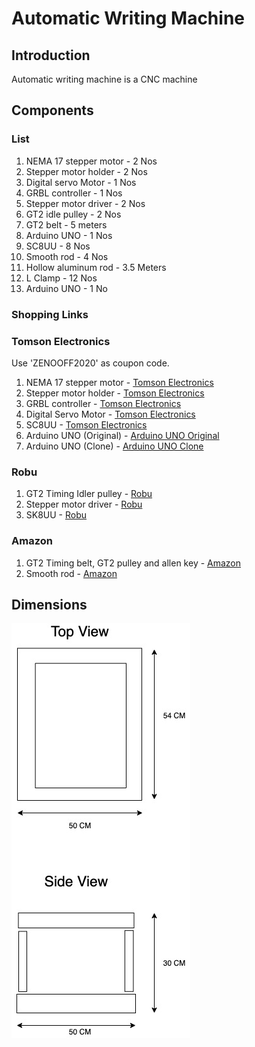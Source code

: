 # Automatic Writing Machine

## Introduction

Automatic writing machine is a CNC machine

## Components

### List

1. NEMA 17 stepper motor - 2 Nos
2. Stepper motor holder - 2 Nos
3. Digital servo Motor - 1 Nos
4. GRBL controller - 1 Nos
5. Stepper motor driver - 2 Nos
6. GT2 idle pulley - 2 Nos
7. GT2 belt - 5 meters
8. Arduino UNO - 1 Nos
9. SC8UU - 8 Nos
10. Smooth rod - 4 Nos
11. Hollow aluminum rod - 3.5 Meters
12. L Clamp - 12 Nos
13. Arduino UNO - 1 No

### Shopping Links

### Tomson Electronics

Use 'ZENOOFF2020' as coupon code.

1. NEMA 17 stepper motor - [Tomson Electronics](https://www.tomsonelectronics.com/products/nema-17-4-2kg-stepper-motor?_pos=2&_sid=9e4d3ee6c&_ss=r)
2. Stepper motor holder - [Tomson Electronics](https://www.tomsonelectronics.com/products/stepper-motor-mount?_pos=1&_sid=9e4d3ee6c&_ss=r)
3. GRBL controller - [Tomson Electronics](https://www.tomsonelectronics.com/products/buy-cnc-shield-v3-0-online-india?_pos=1&_sid=28ceda3e6&_ss=r)
4. Digital Servo Motor - [Tomson Electronics](https://www.tomsonelectronics.com/products/mg996r-digital-servo-motor?_pos=1&_sid=9771fbc69&_ss=r)
5. SC8UU - [Tomson Electronics](https://www.tomsonelectronics.com/products/sc8uu-8mm-linear-ball-bearing-slide-unit-for-cnc-3d-printer?_pos=1&_sid=580f07d8e&_ss=r)
6. Arduino UNO (Original) - [Arduino UNO Original](https://www.tomsonelectronics.com/products/buy-arduino-uno-rev-3-online-india?_pos=5&_sid=40eb6d1ed&_ss=r)
7. Arduino UNO (Clone) - [Arduino UNO Clone](https://www.tomsonelectronics.com/products/buy-arduino-uno-name-online-india?_pos=1&_sid=40eb6d1ed&_ss=r)

### Robu

1. GT2 Timing Idler pulley - [Robu](https://robu.in/product/aluminum-gt2-timing-idler-pulley-6mm-belt-20-tooth-5mm-bore-2pcs/)
2. Stepper motor driver - [Robu](https://robu.in/product/a4988-driver-stepper-motor-driver-good-quality/)
3. SK8UU - [Robu](https://robu.in/product/sk8-8mm-linear-bearing-rail-support-xyz-shaft-table-cnc-router-sh8a-2pcs/)

### Amazon

1. GT2 Timing belt, GT2 pulley and allen key - [Amazon](https://www.amazon.in/gp/product/B07CPM4WPV/ref=ppx_yo_dt_b_asin_title_o01_s00?ie=UTF8&psc=1)
2. Smooth rod - [Amazon](https://www.amazon.in/gp/product/B07RRJN298/ref=ppx_yo_dt_b_asin_title_o02_s00?ie=UTF8&psc=1)

## Dimensions

![Dimensions](https://github.com/sashuu6/automatic-writing-machine/blob/master/documentation/images/body%20dimensions.jpg)